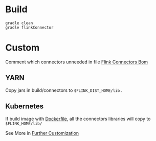 # Build

```shell
gradle clean
gradle flinkConnector
```

# Custom

Comment which connectors unneeded in file [Flink Connectors Bom](bom.gradle)

## YARN

Copy jars in build/connectors to `$FLINK_DIST_HOME/lib` .

## Kubernetes

If build image with [Dockerfile](Dockerfile), all the connectors libraries will copy to `$FLINK_HOME/lib/`

See More in [Further Customization](https://nightlies.apache.org/flink/flink-docs-release-1.17/docs/deployment/resource-providers/standalone/docker/#further-customization)
